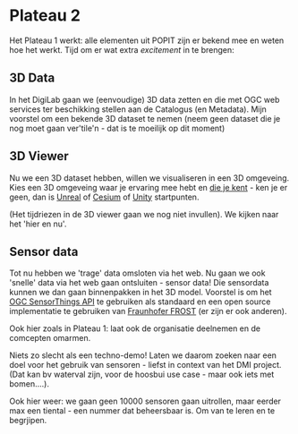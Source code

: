 # Plateau 2

Het Plateau 1 werkt: alle elementen uit POPIT zijn er bekend mee en weten hoe het werkt.
Tijd om er wat extra *excitement* in te brengen:

## 3D Data  
In het DigiLab gaan we (eenvoudige) 3D data zetten en die met OGC web services ter beschikking stellen aan de Catalogus (en Metadata).
Mijn voorstel om een bekende 3D dataset te nemen (neem geen dataset die je nog moet gaan ver'tile'n - dat is te moeilijk op dit moment)

## 3D Viewer
Nu we een 3D dataset hebben, willen we visualiseren in een 3D omgeveing.
Kies een 3D omgeveing waar je ervaring mee hebt en [die je kent](https://www.imagem.nl/digital-twin/3d-city/)  - ken je er geen, dan is [Unreal](https://www.unrealengine.com/en-US) of [Cesium](https://cesium.com/) of [Unity](https://unity.com/) startpunten.

(Het tijdriezen in de 3D viewer gaan we nog niet invullen). We kijken naar het 'hier en nu'.

## Sensor data

Tot nu hebben we 'trage' data omsloten via het web. Nu gaan we ook 'snelle' data via het web gaan ontsluiten - sensor data! Die sensordata kunnen we dan gaan binnenpakken in het 3D model.
Voorstel is om het [OGC SensorThings API](https://www.ogc.org/standard/sensorthings/) te gebruiken als standaard en een open source implementatie te gebruiken van [Fraunhofer FROST](https://github.com/FraunhoferIOSB/FROST-Server) (er zijn er ook anderen).

Ook hier zoals in Plateau 1: laat ook de organisatie deelnemen en de comcepten omarmen.

Niets zo slecht als een techno-demo! Laten we daarom zoeken naar een doel voor het gebruik van sensoren - liefst in context van het DMI project. (Dat kan bv waterval zijn, voor de hoosbui use case - maar ook iets met bomen....).

Ook hier weer: we gaan geen 10000 sensoren gaan uitrollen, maar eerder max een tiental - een nummer dat beheersbaar is. Om van te leren en te begrjipen.
